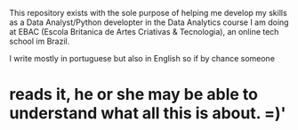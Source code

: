 This repository exists with the sole purpose of helping me develop my skills as a Data Analyst/Python developter in the Data Analytics course I am doing at EBAC
(Escola Britanica de Artes Criativas & Tecnologia), an online tech school im Brazil.

I write mostly in portuguese but also in English so if by chance someone
# reads it, he or she may be able to understand what all this is about. =)'